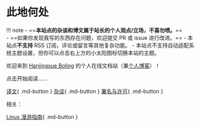 # 此地何处

!!! note
    - ==**本站点的杂谈和博文属于站长的个人观点/立场，不喜勿喷。**==  
    - ==如果你发现我写的东西存在问题，欢迎提交 PR 或 issue 进行改进。==
    - 本站点**不支持** RSS 订阅，评论或留言等其他复杂功能。
    - 本站点不支持自动适配系统主题设置，但你可以点击右上方的小太阳图标切换本站的主题。  

欢迎来到 [Hanjingxue Boling](./about/about-me.md) 的个人在线文档站（兼[个人博客](./blog/about.md)）！

点击开始阅读……

[译文](./translation/about.md){ .md-button }
[杂谈](./essay/about.md){ .md-button }
[署名与许可](./about/license.md){ .md-button }

相关：

[Linux 漫游指南](https://linuxhitchhiker.github.io/THGLG/){ .md-button }